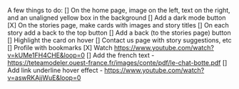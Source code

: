 A few things to do:
[] On the home page, image on the left, text on the right, and an unaligned yellow box in the background
[] Add a dark mode button
[X] On the stories page, make cards with images and story titles
[] On each story add a back to the top button 
[] Add a back (to the stories page) button
[] Highlight the card on hover
[] Contact us page with story suggestions, etc
[] Profile with bookmarks
[X] Watch https://www.youtube.com/watch?v=kUMe1FH4CHE&loop=0
[] Add the french text - https://teteamodeler.ouest-france.fr/images/conte/pdf/le-chat-botte.pdf
[] Add link underline hover effect - https://www.youtube.com/watch?v=aswRKAjjWuE&loop=0